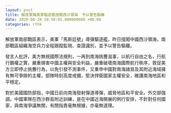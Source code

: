 ```yaml
---
layout: post
title: 解放軍稱美軍驅逐艦擅闖西沙領海　予以警告驅離
date: 2020-08-28 20:50:05.000000000 +08:00
categories: rthk
---
```


解放軍南部戰區表示，美軍「馬斯廷號」導彈驅逐艦，昨日擅闖中國西沙領海，南部戰區組織海空兵力全程跟蹤監視、查證識別，並予以警告驅離。

發言人批評，美方無視國際法規則，一再到南海挑釁滋事，以航行自由之名，行航行霸權之實，嚴重損害中國主權與安全利益，嚴重破壞南海國際航行秩序，敦促美方立即停止挑釁行為，以免引發不測事件，又重申中國對南海諸島及其附近海域擁有無可爭辯的主權，部隊時刻高度戒備，堅決捍衛國家主權安全，維護南海地區和平穩定。

對於美國國防部指，中國日前向南海發射彈道導彈，威脅地區和平安全。外交部強調，中國軍隊在西沙群島附近訓練，是在中國近海開展的例行安排，不針對任何國家，與南海爭議無關，有關指責毫無根據，亦毫無道理。
